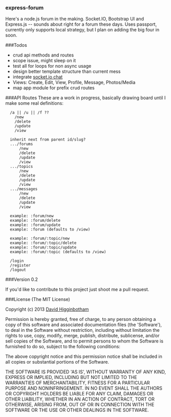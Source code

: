 ### express-forum
Here's a node.js forum in the making. Socket.IO, Bootstrap UI and Express.js -- sounds about right for a forum these days. Uses passport, currently only supports local strategy, but I plan on adding the big four in soon.

###Todos
- crud api methods and routes
- scope issue, might sleep on it 
- test all for loops for non async usage
- design better template structure than current mess
- integrate [socket.io chat](https://github.com/dhigginbotham/rwi-chat)
- Views: Create, Edit, View, Profile, Message, Photos/Media
- map app module for prefix crud routes

###API Routes
These are a work in progress, basically drawing board until I make some real definitions:
```
  /a || /u || /f ??
    /new
    /delete
    /update
    /view

  inherit next from parent id/slug?
  .../forums
      /new
      /delete
      /update
      /view
  .../topics
      /new
      /delete
      /update
      /view
  .../messages
      /new
      /delete
      /update
      /view

  example: :forum/new
  example: :forum/delete
  example: :forum/update
  example: :forum (defaults to /view)

  example: :forum/:topic/new
  example: :forum/:topic/delete
  example: :forum/:topic/update
  example: :forum/:topic (defaults to /view)

  /login
  /register
  /logout
```

###Version
0.2

If you'd like to contribute to this project just shoot me a pull request.

###License
(The MIT License)

Copyright (c) 2013 [David Higginbotham](david@hillsoft.com)

Permission is hereby granted, free of charge, to any person obtaining a copy of this software and associated documentation files (the 'Software'), to deal in the Software without restriction, including without limitation the rights to use, copy, modify, merge, publish, distribute, sublicense, and/or sell copies of the Software, and to permit persons to whom the Software is furnished to do so, subject to the following conditions:

The above copyright notice and this permission notice shall be included in all copies or substantial portions of the Software.

THE SOFTWARE IS PROVIDED 'AS IS', WITHOUT WARRANTY OF ANY KIND, EXPRESS OR IMPLIED, INCLUDING BUT NOT LIMITED TO THE WARRANTIES OF MERCHANTABILITY, FITNESS FOR A PARTICULAR PURPOSE AND NONINFRINGEMENT. IN NO EVENT SHALL THE AUTHORS OR COPYRIGHT HOLDERS BE LIABLE FOR ANY CLAIM, DAMAGES OR OTHER LIABILITY, WHETHER IN AN ACTION OF CONTRACT, TORT OR OTHERWISE, ARISING FROM, OUT OF OR IN CONNECTION WITH THE SOFTWARE OR THE USE OR OTHER DEALINGS IN THE SOFTWARE.
